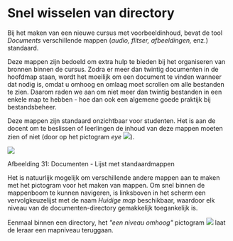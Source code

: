 # Snel wisselen van directory

Bij het maken van een nieuwe cursus met voorbeeldinhoud, bevat de tool _Documents_ verschillende mappen \(_audio, flitser, afbeeldingen,_ enz.\) standaard.

Deze mappen zijn bedoeld om extra hulp te bieden bij het organiseren van bronnen binnen de cursus. Zodra er meer dan twintig documenten in de hoofdmap staan, wordt het moeilijk om een document te vinden wanneer dat nodig is, omdat u omhoog en omlaag moet scrollen om alle bestanden te zien. Daarom raden we aan om niet meer dan twintig bestanden in een enkele map te hebben - hoe dan ook een algemene goede praktijk bij bestandsbeheer.

Deze mappen zijn standaard onzichtbaar voor studenten. Het is aan de docent om te beslissen of leerlingen de inhoud van deze mappen moeten zien of niet \(door op het pictogram _eye_ ![](../../.gitbook/assets/graphics115%20%283%29.png)\).

![](../../.gitbook/assets/images33%20%289%29.png)

Afbeelding 31: Documenten - Lijst met standaardmappen

Het is natuurlijk mogelijk om verschillende andere mappen aan te maken met het pictogram voor het maken van mappen. Om snel binnen de mappenboom te kunnen navigeren, is linksboven in het scherm een vervolgkeuzelijst met de naam _Huidige map_ beschikbaar, waardoor elk niveau van de documenten-directory gemakkelijk toegankelijk is.

Eenmaal binnen een directory, het _"een niveau omhoog"_ pictogram ![](../../.gitbook/assets/graphics117%20%283%29.png) laat de leraar een mapniveau teruggaan.


